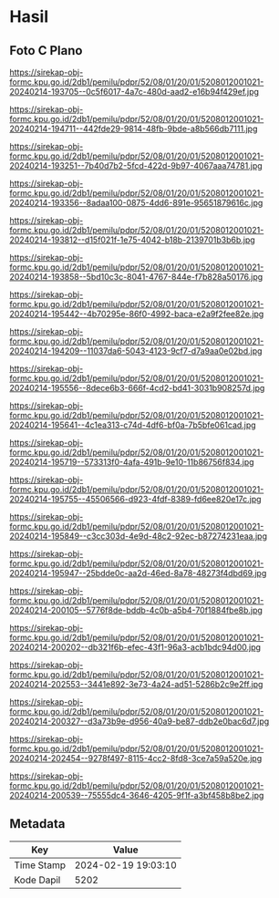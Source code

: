 # Hasil

## Foto C Plano

https://sirekap-obj-formc.kpu.go.id/2db1/pemilu/pdpr/52/08/01/20/01/5208012001021-20240214-193705--0c5f6017-4a7c-480d-aad2-e16b94f429ef.jpg

https://sirekap-obj-formc.kpu.go.id/2db1/pemilu/pdpr/52/08/01/20/01/5208012001021-20240214-194711--442fde29-9814-48fb-9bde-a8b566db7111.jpg

https://sirekap-obj-formc.kpu.go.id/2db1/pemilu/pdpr/52/08/01/20/01/5208012001021-20240214-193251--7b40d7b2-5fcd-422d-9b97-4067aaa74781.jpg

https://sirekap-obj-formc.kpu.go.id/2db1/pemilu/pdpr/52/08/01/20/01/5208012001021-20240214-193356--8adaa100-0875-4dd6-891e-95651879616c.jpg

https://sirekap-obj-formc.kpu.go.id/2db1/pemilu/pdpr/52/08/01/20/01/5208012001021-20240214-193812--d15f021f-1e75-4042-b18b-2139701b3b6b.jpg

https://sirekap-obj-formc.kpu.go.id/2db1/pemilu/pdpr/52/08/01/20/01/5208012001021-20240214-193858--5bd10c3c-8041-4767-844e-f7b828a50176.jpg

https://sirekap-obj-formc.kpu.go.id/2db1/pemilu/pdpr/52/08/01/20/01/5208012001021-20240214-195442--4b70295e-86f0-4992-baca-e2a9f2fee82e.jpg

https://sirekap-obj-formc.kpu.go.id/2db1/pemilu/pdpr/52/08/01/20/01/5208012001021-20240214-194209--11037da6-5043-4123-9cf7-d7a9aa0e02bd.jpg

https://sirekap-obj-formc.kpu.go.id/2db1/pemilu/pdpr/52/08/01/20/01/5208012001021-20240214-195556--8dece6b3-666f-4cd2-bd41-3031b908257d.jpg

https://sirekap-obj-formc.kpu.go.id/2db1/pemilu/pdpr/52/08/01/20/01/5208012001021-20240214-195641--4c1ea313-c74d-4df6-bf0a-7b5bfe061cad.jpg

https://sirekap-obj-formc.kpu.go.id/2db1/pemilu/pdpr/52/08/01/20/01/5208012001021-20240214-195719--573313f0-4afa-491b-9e10-11b86756f834.jpg

https://sirekap-obj-formc.kpu.go.id/2db1/pemilu/pdpr/52/08/01/20/01/5208012001021-20240214-195755--45506566-d923-4fdf-8389-fd6ee820e17c.jpg

https://sirekap-obj-formc.kpu.go.id/2db1/pemilu/pdpr/52/08/01/20/01/5208012001021-20240214-195849--c3cc303d-4e9d-48c2-92ec-b87274231eaa.jpg

https://sirekap-obj-formc.kpu.go.id/2db1/pemilu/pdpr/52/08/01/20/01/5208012001021-20240214-195947--25bdde0c-aa2d-46ed-8a78-48273f4dbd69.jpg

https://sirekap-obj-formc.kpu.go.id/2db1/pemilu/pdpr/52/08/01/20/01/5208012001021-20240214-200105--5776f8de-bddb-4c0b-a5b4-70f1884fbe8b.jpg

https://sirekap-obj-formc.kpu.go.id/2db1/pemilu/pdpr/52/08/01/20/01/5208012001021-20240214-200202--db321f6b-efec-43f1-96a3-acb1bdc94d00.jpg

https://sirekap-obj-formc.kpu.go.id/2db1/pemilu/pdpr/52/08/01/20/01/5208012001021-20240214-202553--3441e892-3e73-4a24-ad51-5286b2c9e2ff.jpg

https://sirekap-obj-formc.kpu.go.id/2db1/pemilu/pdpr/52/08/01/20/01/5208012001021-20240214-200327--d3a73b9e-d956-40a9-be87-ddb2e0bac6d7.jpg

https://sirekap-obj-formc.kpu.go.id/2db1/pemilu/pdpr/52/08/01/20/01/5208012001021-20240214-202454--9278f497-8115-4cc2-8fd8-3ce7a59a520e.jpg

https://sirekap-obj-formc.kpu.go.id/2db1/pemilu/pdpr/52/08/01/20/01/5208012001021-20240214-200539--75555dc4-3646-4205-9f1f-a3bf458b8be2.jpg


## Metadata

| Key        | Value               |
| ---------- | ------------------- |
| Time Stamp | 2024-02-19 19:03:10 |
| Kode Dapil | 5202                |



